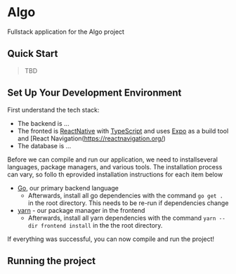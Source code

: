 # Algo
Fullstack application for the Algo project

## Quick Start

> TBD

## Set Up Your Development Environment
First understand the tech stack:

- The backend is ...
- The fronted is [ReactNative](https://reactnative.dev/) with [TypeScript](https://www.typescriptlang.org/) and uses [Expo](https://expo.dev/) as a build tool and [React Navigation(https://reactnavigation.org/)
- The database is ...


Before we can compile and run our application, we need to installseveral languages, package managers, and various tools.
The installation process can vary, so follo th eprovided installation instructions for each item below

- [Go](https://go.dev/doc/install), our primary backend language
  - Afterwards, install all go dependencies with the command `go get .` in the root directory. This needs to be re-run if dependencies change
- [yarn](https://classic.yarnpkg.com/en/docs/install#mac-stable) - our package manager in the frontend
  - Afterwards, install all yarn dependencies with the command `yarn --dir frontend install` in the the root directory.

If everything was successful, you can now compile and run the project!

## Running the project
